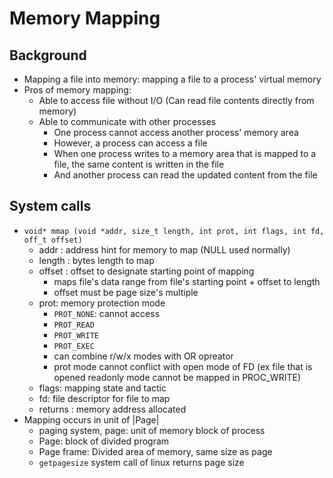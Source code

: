 # Memory Mapping

## Background
- Mapping a file into memory: mapping a file to a process' virtual memory
- Pros of memory mapping:
    - Able to access file without I/O (Can read file contents directly from memory)
    - Able to communicate with other processes
        - One process cannot access another process' memory area
        - However, a process can access a file
        - When one process writes to a memory area that is mapped to a file, the same content is written in the file
        - And another process can read the updated content from the file

## System calls
- `void* mmap (void *addr, size_t length, int prot, int flags, int fd, off_t offset)`
    - addr : address hint for memory to map (NULL used normally)
    - length : bytes length to map
    - offset : offset to designate starting point of mapping
        - maps file's data range from file's starting point + offset to length
        - offset must be page size's multiple
    - prot: memory protection mode
        - `PROT_NONE`: cannot access
        - `PROT_READ`
        - `PROT_WRITE`
        - `PROT_EXEC`
        - can combine r/w/x modes with OR opreator
        - prot mode cannot conflict with open mode of FD (ex file that is opened readonly mode cannot be mapped in PROC_WRITE)
    - flags: mapping state and tactic
    - fd: file descriptor for file to map
    - returns : memory address allocated
- Mapping occurs in unit of |Page|
    - paging system, page: unit of memory block of process
    - Page: block of divided program
    - Page frame: Divided area of memory, same size as page
    - `getpagesize` system call of linux returns page size